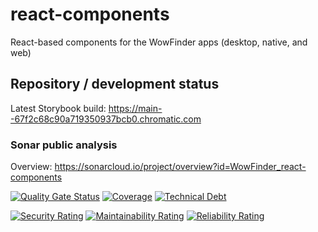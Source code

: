 # react-components

React-based components for the WowFinder apps (desktop, native, and web)

## Repository / development status

Latest Storybook build: <https://main--67f2c68c90a719350937bcb0.chromatic.com>

### Sonar public analysis

Overview: <https://sonarcloud.io/project/overview?id=WowFinder_react-components>

[![Quality Gate Status](https://sonarcloud.io/api/project_badges/measure?project=WowFinder_react-components&metric=alert_status)](https://sonarcloud.io/summary/new_code?id=WowFinder_react-components)
[![Coverage](https://sonarcloud.io/api/project_badges/measure?project=WowFinder_react-components&metric=coverage)](https://sonarcloud.io/summary/new_code?id=WowFinder_react-components)
[![Technical Debt](https://sonarcloud.io/api/project_badges/measure?project=WowFinder_react-components&metric=sqale_index)](https://sonarcloud.io/summary/new_code?id=WowFinder_react-components)

[![Security Rating](https://sonarcloud.io/api/project_badges/measure?project=WowFinder_react-components&metric=security_rating)](https://sonarcloud.io/summary/new_code?id=WowFinder_react-components)
[![Maintainability Rating](https://sonarcloud.io/api/project_badges/measure?project=WowFinder_react-components&metric=sqale_rating)](https://sonarcloud.io/summary/new_code?id=WowFinder_react-components)
[![Reliability Rating](https://sonarcloud.io/api/project_badges/measure?project=WowFinder_react-components&metric=reliability_rating)](https://sonarcloud.io/summary/new_code?id=WowFinder_react-components)
